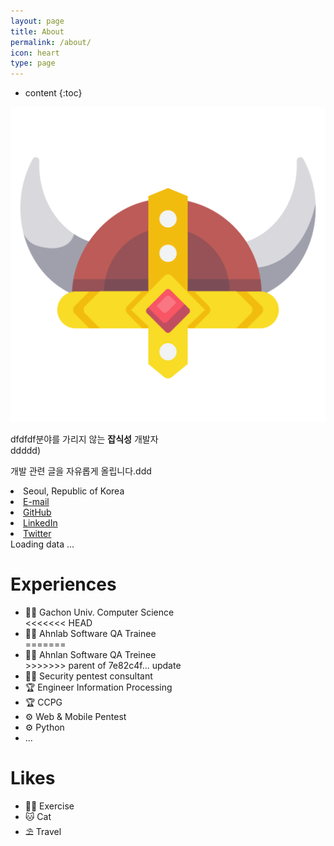 ```yaml
---
layout: page
title: About
permalink: /about/
icon: heart
type: page
---
```


* content
{:toc}







<div class="about">
  <div class="about-profile">
    <div class="about-profile-image">
      <img src="https://raw.githubusercontent.com/kkogggokk/kkogggokk.github.io/master/_assets/img/_SIG_kkogggokk.png" alt="kkogggokk">
      <!-- <div>&copy;kkogggokk</div> -->
    </div>
</div>

<div class="about-profile-content">
    <!-- <h2><span>수정중</span> KKKKK<span>u</span> GGG</h2> -->
<p>
dfdfdf분야를 가리지 않는 <b>잡식성</b> 개발자 <i class="fas fa-robot fa-fw"></i><br>
<span class="whisper">ddddd<i class="far fa-smile fa-fw"></i>)</span>
</p>
<p>
개발 관련 글을 자유롭게 올립니다.ddd
</p>

<div class="about-profile-content-contacts">
<li>
    <i class="fas fa-map-marker-alt fa-fw"></i>
    <span>Seoul, Republic of Korea</span>
</li>
<li>
    <a href="mailto:{{site.email}}" title="email">
    <i class="fa fa-envelope-o" aria-hidden="true"></i>E-mail</a>
</li>
<li>
    <a href="https://github.com/{{site.github_username}}" title="GitHub"><i class="fa fa-github" aria-hidden="true"></i>GitHub</a>
</li>
<li>
   <a href="https://www.linkedin.com/in/{{site.linkedIn_username}}" title="LinkedIn"><i class="fa fa-linkedin" aria-hidden="true"></i>LinkedIn</a>
</li>
<li>
    <a href="https://twitter.com/{{site.twitter_username}}" title="Twitter"><i class="fa fa-twitter" aria-hidden="true"></i>Twitter</a>
</li>
</div>
</div>
  </div>

<!-- Include the library. -->
<script
  src="https://unpkg.com/github-calendar@latest/dist/github-calendar.min.js"
></script>

<!-- Optionally, include the theme (if you don't want to struggle to write the CSS) -->
<link
   rel="stylesheet"
   href="https://unpkg.com/github-calendar@latest/dist/github-calendar-responsive.css"
/>

<div>
    <!-- Prepare a container for your calendar. -->
    <!-- <div style="text-align: center;"><strong>나의 GitHub Contribution 그래프</strong></div> -->
    <div class="calendar">
        <!-- Loading stuff -->
        Loading data ...
    </div>
</div>

<script>
    GitHubCalendar(".calendar", "kkogggokk", { responsive: true, tooltips: false, global_stats: false}).then(function() {
        // delete the space underneath the module bar which is caused by minheight 
        document.getElementsByClassName('calendar')[0].style.minHeight = "100px";
        // hide more and less legen below the contribution graph
        document.getElementsByClassName('contrib-legend')[0].style.display = "none";
    });
</script>

# Experiences 
  <div class="about-content">
    <div class="about-content-left">
      <!-- <h2><i class="fas fa-hat-wizard fa-fw"></i> Experiences</h2> --> 
      <ul>
        <li>🧑‍🎓 Gachon Univ. Computer Science</li>
<<<<<<< HEAD
        <li>🧑‍💻 Ahnlab Software QA Trainee</li>
=======
        <li>🧑‍💻 Ahnlan Software QA Treinee</li>
>>>>>>> parent of 7e82c4f... update
        <li>🧑‍💻 Security pentest consultant</li>
        <li>🏆 Engineer Information Processing</li>
        <li>🏆 CCPG</li>
        <li>⚙️ Web & Mobile Pentest</li>
        <li>⚙️ Python</li>
        <li>...</li>
      </ul>
    </div>
  </div>
  
# Likes 
<div class="about-content-right">
    <!-- <h2><i class="far fa-thumbs-up fa-fw"></i> Likes</h2> -->
    <ul>
    <li>🏋️‍♀️ Exercise</li>
    <li>🐱 Cat</li>
    <li>⛱ Travel</li>
    </ul>
</div>
